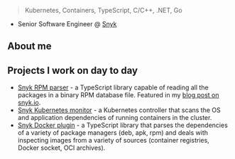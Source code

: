 > Kubernetes, Containers, TypeScript, C/C++, .NET, Go

- Senior Software Engineer @ [Snyk](https://snyk.io/)

## About me ##

## Projects I work on day to day ##

- [Snyk RPM parser](https://github.com/snyk/rpm-parser) - a TypeScript library capable of reading all the packages in a binary RPM database file. Featured in my [blog post on snyk.io](https://snyk.io/blog/rpm-package-manager-rpm-package-security-scanning-with-snyk/).
- [Snyk Kubernetes monitor](https://github.com/snyk/kubernetes-monitor) - a Kubernetes controller that scans the OS and application dependencies of running containers in the cluster.
- [Snyk Docker plugin](https://github.com/snyk/snyk-docker-plugin) - a TypeScript library that parses the dependencies of a variety of package managers (deb, apk, rpm) and deals with inspecting images from a variety of sources (container registries, Docker socket, OCI archives).
